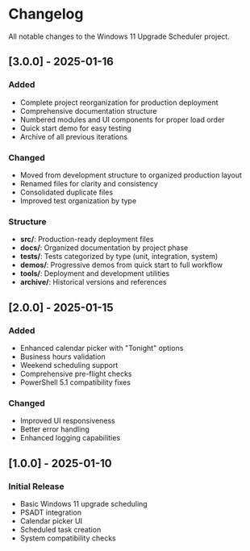# Changelog

All notable changes to the Windows 11 Upgrade Scheduler project.

## [3.0.0] - 2025-01-16

### Added
- Complete project reorganization for production deployment
- Comprehensive documentation structure
- Numbered modules and UI components for proper load order
- Quick start demo for easy testing
- Archive of all previous iterations

### Changed
- Moved from development structure to organized production layout
- Renamed files for clarity and consistency
- Consolidated duplicate files
- Improved test organization by type

### Structure
- **src/**: Production-ready deployment files
- **docs/**: Organized documentation by project phase
- **tests/**: Tests categorized by type (unit, integration, system)
- **demos/**: Progressive demos from quick start to full workflow
- **tools/**: Deployment and development utilities
- **archive/**: Historical versions and references

## [2.0.0] - 2025-01-15

### Added
- Enhanced calendar picker with "Tonight" options
- Business hours validation
- Weekend scheduling support
- Comprehensive pre-flight checks
- PowerShell 5.1 compatibility fixes

### Changed
- Improved UI responsiveness
- Better error handling
- Enhanced logging capabilities

## [1.0.0] - 2025-01-10

### Initial Release
- Basic Windows 11 upgrade scheduling
- PSADT integration
- Calendar picker UI
- Scheduled task creation
- System compatibility checks
